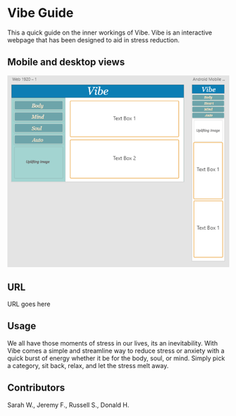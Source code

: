 # Vibe Guide

This a quick guide on the inner workings of Vibe. Vibe is an interactive webpage that has been designed to aid in stress reduction.

## Mobile and desktop views

![browserviews](images/image.png)

## URL

URL goes here

## Usage

We all have those moments of stress in our lives, its an inevitability. With Vibe comes a simple and streamline way to reduce stress or anxiety with a quick burst of energy whether it be for the body, soul, or mind. Simply pick a category, sit back, relax, and let the stress melt away.

## Contributors

Sarah W., Jeremy F., Russell S., Donald H.
